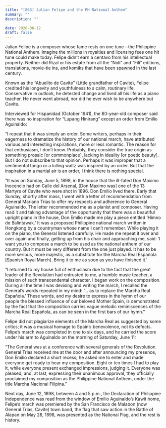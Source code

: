 ```yaml
---
title: "[863] Julian Felipe and the PH National Anthem"
summary: ""
description: ""

date: 2020-06-12
draft: false
---
```


Julian Felipe is a composer whose fame rests on one tune—the Philippine National Anthem. Imagine the millions in royalties and licensing fees one hit tune could make today. Felipe didn’t earn a centavo from his intellectual property. Neither did Rizal or his estate from all the “Noli” and “Fili” editions, translations, movie-tie ins, and komiks that have been spawned in the last century.

Known as the “Abuelito de Cavite” (Little grandfather of Cavite), Felipe credited his longevity and youthfulness to a calm, routinary life. Conservative in outlook, he detested change and lived all his life as a piano teacher. He never went abroad, nor did he ever wish to be anywhere but Cavite.

Interviewed for Hispanidad (October 1941), the 80-year-old composer said there was no inspiration for “Lupang Hinirang” except an order from Emilio Aguinaldo:

“I repeat that it was simply an order. Some writers, perhaps in their eagerness to dramatize the history of our national march, have attributed various and interesting inspirations, more or less romantic. The reason for that enthusiasm, I don’t know. Probably, they consider the true origin as something prosaic [or commonplace], lacking in ideality [or poetic beauty]. But I do not subscribe to that opinion. Perhaps it was improper that a sentimental tango or a lulling waltz was inspired by an order. But that the inspiration in a martial air is an order, I think there is nothing special.

“It was on Sunday, June 5, 1898, in the house that the ill-fated Don Maximo Inocencio had on Calle del Arsenal, [Don Maximo was] one of the 13 Martyrs of Cavite who were shot in 1896. Don Emilio lived there. Early that Sunday, shortly after mass, I went with a letter of recommendation from General Mariano Trias to offer my respects and adherence to General Aguinaldo. The letter recommended me as a pianist and composer. Having read it and taking advantage of the opportunity that there was a beautiful upright piano in the house, Don Emilio made me play a piece entitled ‘Himno de Balintawak.’ It was a proposed Philippine national march written in Hongkong by a countryman whose name I can’t remember. While playing it on the piano, the General listened carefully. He made me repeat it over and over again and finally, getting up from his chair and approaching me, said: ‘I want you to compose a march to be used as the national anthem of our country. But it must be very different from the one just played. It has to be more serious, more majestic, as a substitute for the Marcha Real Española [Spanish Royal March]. Bring it to me as soon as you have finished it.’

“I returned to my house full of enthusiasm due to the fact that the great leader of the Revolution had entrusted to me, a humble music teacher, a mission of such transcendental character. I began work on the composition. During all the time I was devising and writing the march, I recalled the General’s words repeated in my mind: ‘… as to replace the Marcha Real Española.’ These words, and my desire to express in the hymn of our people the blessed influence of our beloved Mother Spain, is demonstrated by the fact that the composition carries vague melodic reminiscences of the Marcha Real Española, as can be seen in the first bars of our hymn.”

Felipe did not plagiarize elements of the Marcha Real as suggested by some critics; it was a musical homage to Spain’s benevolence, not its defects. Felipe’s march was completed in one to six days, and he carried the score under his arm to Aguinaldo on the morning of Saturday, June 11:

“The General was at a conference with several generals of the Revolution. General Trias received me at the door and after announcing my presence, Don Emilio declared a short recess; he asked me to enter and made everyone get ready to hear my composition. Eight or ten times I had to play it, while everyone present exchanged impressions, judging it. Everyone was pleased, and, at last, expressing their unanimous approval, they officially proclaimed my composition as the Philippine National Anthem, under the title Marcha Nacional Filipina.”

Next day, June 12, 1898, between 4 and 5 p.m., the Declaration of Philippine Independence was read from the window of Emilio Aguinaldo’s Kawit home, Felipe’s march was premiered by the San Francisco de Malabon (now General Trias, Cavite) town band, the flag that saw action in the Battle of Alapan on May 28, 1898, was presented as the National Flag, and the rest is history.
